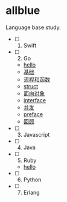 # allblue
Language base study.

- [ ] 1. Swift  
- [ ] 2. Go
    * [hello](go/1.1.md)
    * [基础](go/1.2.md)
    * [流程和函数](go/1.3.md)
    * [struct](go/1.4.md)
    * [面向对象](go/1.5.md)
    * [interface](go/1.6.md)
    * [并发](go/1.7.md)
    * [preface](go/preface.md)
    * [回顾](go/2.0.md)  
- [ ] 3. Javascript  
- [ ] 4. Java  
- [ ] 5. Ruby
  * [hello](ruby/base.md)
- [ ] 6. Python  
- [ ] 7. Erlang  



